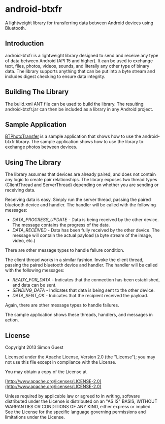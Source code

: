 android-btxfr
=============
A lightweight library for transferring data between Android devices using Bluetooth.

Introduction
------------
android-btxfr is a lightweight library designed to send and receive any type of data between Android (API 15 and higher).  It can be used to exchange text, files, photos, videos, sounds, and literally any other type of binary data.  The library supports anything that can be put into a byte stream and includes digest checking to ensure data integrity.

Building The Library
--------------------
The build.xml ANT file can be used to build the library.  The resulting android-btxfr.jar can then be included as a library in any Android project.

Sample Application
------------------
[BTPhotoTransfer](http://github.com/simonguest/BTPhotoTransfer-sample) is a sample application that shows how to use the android-btxfr library.  The sample application shows how to use the library to exchange photos between devices.

Using The Library
-----------------

The library assumes that devices are already paired, and does not contain any logic to create pair relationships.  The library exposes two thread types (ClientThread and ServerThread) depending on whether you are sending or receiving data.

Receiving data is easy.  Simply run the server thread, passing the paired bluetooth device and handler.  The handler will be called with the following messages:

* *DATA_PROGRESS_UPDATE* - Data is being received by the other device.  The message contains the progress of the data.
* *DATA_RECEIVED* - Data has been fully received by the other device.  The message will contain the actual payload (a byte stream of the image, video, etc.)

There are other message types to handle failure condition.

The client thread works in a similar fashion.  Invoke the client thread, passing the paired bluetooth device and handler.  The handler will be called with the following messages:

* *READY_FOR_DATA* - Indicates that the connection has been established, and data can be sent.
* *SENDING_DATA* - Indicates that data is being sent to the other device.
* *DATA_SENT_OK* - Indicates that the recipient received the payload.

Again, there are other message types to handle failures.

The sample application shows these threads, handlers, and messages in action.

License
-------

Copyright 2013 Simon Guest

Licensed under the Apache License, Version 2.0 (the "License"); you may not use this file except in compliance with the License.

You may obtain a copy of the License at

[http://www.apache.org/licenses/LICENSE-2.0](http://www.apache.org/licenses/LICENSE-2.0)

Unless required by applicable law or agreed to in writing, software distributed under the License is distributed on an "AS IS" BASIS, WITHOUT WARRANTIES OR CONDITIONS OF ANY KIND, either express or implied.  See the License for the specific language governing permissions and limitations under the License.